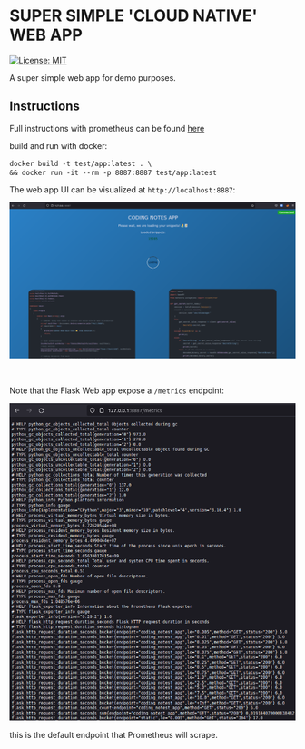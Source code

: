 # SUPER SIMPLE 'CLOUD NATIVE' WEB APP

[![License: MIT](https://img.shields.io/badge/License-MIT-yellow.svg)](https://opensource.org/licenses/MIT)

A super simple web app for demo purposes.

## Instructions

Full instructions with prometheus can be found [here](https://github.com/r3drun3/prometheus-demo)

build and run with docker:

```console
docker build -t test/app:latest . \
&& docker run -it --rm -p 8887:8887 test/app:latest
```

The web app UI can be visualized at `http://localhost:8887`:

<p float="left">
  <img src="Images/webapp.png" width="1300" />
</p>

<br/>

Note that the Flask Web app expose a `/metrics` endpoint:

<p float="left">
  <img src="Images/metrics.png" width="1300" />
</p>

this is the default endpoint that Prometheus will scrape.
<br>

